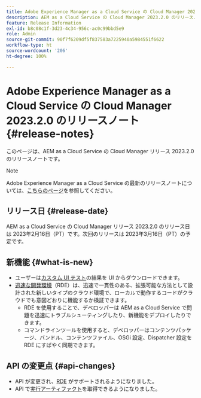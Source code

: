 ```yaml
---
title: Adobe Experience Manager as a Cloud Service の Cloud Manager 2023.2.0 のリリースノート
description: AEM as a Cloud Service の Cloud Manager 2023.2.0 のリリースノートです。
feature: Release Information
exl-id: b8c08c1f-3d23-4c34-956c-ac0c99bbd5e9
role: Admin
source-git-commit: 90f7f6209df5f837583a7225940a5984551f6622
workflow-type: ht
source-wordcount: '206'
ht-degree: 100%

---
```


# Adobe Experience Manager as a Cloud Service の Cloud Manager 2023.2.0 のリリースノート {#release-notes}

このページは、AEM as a Cloud Service の Cloud Manager リリース 2023.2.0 のリリースノートです。

>[!NOTE]
>
>Adobe Experience Manager as a Cloud Service の最新のリリースノートについては、[こちらのページ](/help/release-notes/release-notes-cloud/release-notes-current.md)を参照してください。

## リリース日 {#release-date}

AEM as a Cloud Service の Cloud Manager リリース 2023.2.0 のリリース日は 2023年2月16日（PT）です。次回のリリースは 2023年3月16日（PT）の予定です。

## 新機能 {#what-is-new}

* ユーザーは[カスタム UI テスト](/help/implementing/cloud-manager/ui-testing.md)の結果を UI からダウンロードできます。
* [迅速な開発環境](/help/implementing/developing/introduction/rapid-development-environments.md)（RDE）は、迅速で一貫性のある、拡張可能な方法として設計された新しいタイプのクラウド環境で、ローカルで動作するコードがクラウドでも意図どおりに機能するか検証できます。
   * RDE を使用することで、デベロッパーは AEM as a Cloud Service で問題を迅速にトラブルシューティングしたり、新機能をデプロイしたりできます。
   * コマンドラインツールを使用すると、デベロッパーはコンテンツパッケージ、バンドル、コンテンツファイル、OSGi 設定、Dispatcher 設定を RDE にすばやく同期できます。

## API の変更点 {#api-changes}

* API が変更され、[RDE](https://developer.adobe.com/experience-cloud/cloud-manager/reference/api/#tag/Rapid-Development-Environments) がサポートされるようになりました。
* API で[実行アーティファクト](https://developer.adobe.com/experience-cloud/cloud-manager/reference/api/#tag/Execution-Artifacts)を取得できるようになりました。
